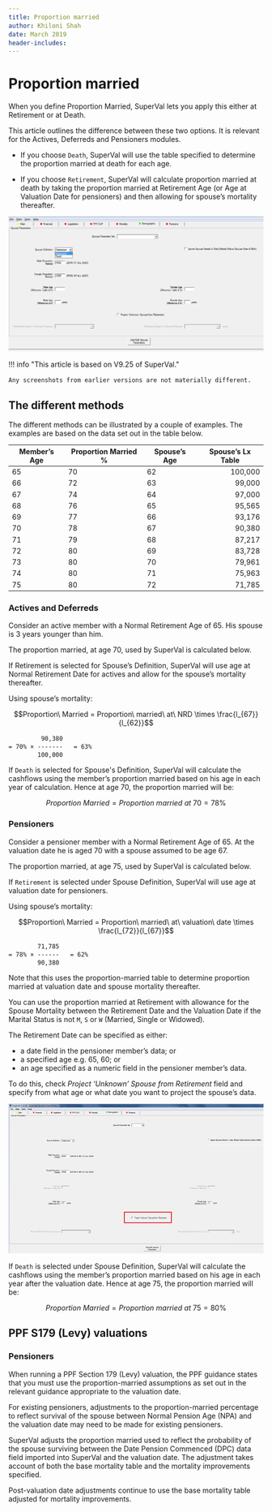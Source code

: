 ```yaml
---
title: Proportion married
author: Khiloni Shah
date: March 2019
header-includes: 
---
```


# Proportion married


When you define Proportion Married, SuperVal lets you apply
this either at Retirement or at Death.

This article outlines the difference between these two options.
It is relevant for the Actives, Deferreds and Pensioners modules.

-   If you choose `Death`, SuperVal will use the table specified to
	determine the proportion married at death for each age.

-   If you choose `Retirement`, SuperVal will calculate proportion married
	at death by taking the proportion married at Retirement Age (or Age at
	Valuation Date for pensioners) and then allowing for spouse’s mortality
	thereafter.

![](media/image3.png)

!!! info "This article is based on V9.25 of SuperVal."

	Any screenshots from earlier versions are not materially different.


## The different methods

The different methods can be illustrated by a couple of examples. The
examples are based on the data set out in the table below.

<style> #last-numeric td:last-child {text-align: right;}</style>
<div markdown id="last-numeric">

| Member’s Age | Proportion Married % | Spouse’s Age | Spouse’s Lx Table |
|--------------|----------------------|--------------|-------------------|
| 65           | 70                   | 62           | 100,000           |
| 66           | 72                   | 63           | 99,000            |
| 67           | 74                   | 64           | 97,000            |
| 68           | 76                   | 65           | 95,565            |
| 69           | 77                   | 66           | 93,176            |
| 70           | 78                   | 67           | 90,380            |
| 71           | 79                   | 68           | 87,217            |
| 72           | 80                   | 69           | 83,728            |
| 73           | 80                   | 70           | 79,961            |
| 74           | 80                   | 71           | 75,963            |
| 75           | 80                   | 72           | 71,785            |

</div>

### Actives and Deferreds 

Consider an active member with a Normal Retirement Age of 65. His spouse
is 3 years younger than him.

The proportion married, at age 70, used by SuperVal is calculated below.

If Retirement is selected for Spouse’s Definition, SuperVal will use age
at Normal Retirement Date for actives and allow for the spouse’s
mortality thereafter.

Using spouse’s mortality:

$$Proportion\ Married = Proportion\ married\ at\ NRD \times \frac{l_{67}}{l_{62}}$$

	         90,380
	= 70% × -------   = 63%
	        100,000


If `Death` is selected for Spouse's Definition, SuperVal will calculate
the cashflows using the member’s proportion married based on his age in
each year of calculation. Hence at age 70, the proportion married will
be:

$$Proportion\ Married = Proportion\ married\ at\ 70 = 78\%$$


### Pensioners 

Consider a pensioner member with a Normal Retirement Age of 65. At the
valuation date he is aged 70 with a spouse assumed to be age 67.

The proportion married, at age 75, used by SuperVal is calculated below.

If `Retirement` is selected under Spouse Definition, SuperVal will use age
at valuation date for pensioners.

Using spouse’s mortality:

$$Proportion\ Married = Proportion\ married\ at\ valuation\ date \times \frac{l_{72}}{l_{67}}$$

	        71,785
	= 78% × ------   = 62%
	        90,380


Note that this uses the proportion-married table to determine proportion
married at valuation date and spouse mortality thereafter.

You can use the proportion married at Retirement with allowance for
the Spouse Mortality between the Retirement Date and the Valuation Date
if the Marital Status is not `M`, `S` or `W` (Married, Single or
Widowed).

The Retirement Date can be specified as either:

-   a date field in the pensioner member’s data; or
-   a specified age e.g. 65, 60; or
-   an age specified as a numeric field in the pensioner member’s data.

To do this, check _Project ‘Unknown’ Spouse from Retirement_ field
and specify from what age or what date you want to project the spouse’s
data.

![](media/image4.png)

If `Death` is selected under Spouse Definition, SuperVal will calculate
the cashflows using the member’s proportion married based on his age in
each year after the valuation date. Hence at age 75, the proportion
married will be:

$$Proportion\ Married = Proportion\ married\ at\ 75	= 80\%$$


## PPF S179 (Levy) valuations

### Pensioners

When running a PPF Section 179 (Levy) valuation, the PPF guidance states
that you must use the proportion-married assumptions as set out in the
relevant guidance appropriate to the valuation date.

For existing pensioners, adjustments to the proportion-married
percentage to reflect survival of the spouse between Normal Pension Age
(NPA) and the valuation date may need to be made for existing
pensioners.

SuperVal adjusts the proportion married used to reflect the probability
of the spouse surviving between the Date Pension Commenced (DPC) data
field imported into SuperVal and the valuation date. The adjustment
takes account of both the base mortality table and the mortality
improvements specified.

Post-valuation date adjustments continue to use the base mortality table
adjusted for mortality improvements.
